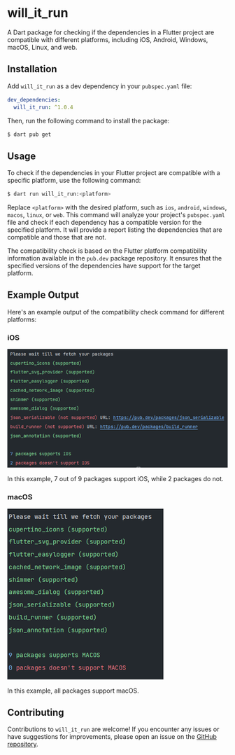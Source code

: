 # will_it_run

A Dart package for checking if the dependencies in a Flutter project are compatible with different platforms, including iOS, Android, Windows, macOS, Linux, and web.

## Installation

Add `will_it_run` as a dev dependency in your `pubspec.yaml` file:

```yaml
dev_dependencies:
  will_it_run: ^1.0.4
```

Then, run the following command to install the package:

```bash
$ dart pub get
```

## Usage

To check if the dependencies in your Flutter project are compatible with a specific platform, use the following command:

```bash
$ dart run will_it_run:<platform>
```

Replace `<platform>` with the desired platform, such as `ios`, `android`, `windows`, `macos`, `linux`, or `web`. This command will analyze your project's `pubspec.yaml` file and check if each dependency has a compatible version for the specified platform. It will provide a report listing the dependencies that are compatible and those that are not.

The compatibility check is based on the Flutter platform compatibility information available in the `pub.dev` package repository. It ensures that the specified versions of the dependencies have support for the target platform.


## Example Output

Here's an example output of the compatibility check command for different platforms:

### iOS

![iOS](https://raw.githubusercontent.com/A7mdlbanna/will_it_run/master/assets/ios.png)

In this example, 7 out of 9 packages support iOS, while 2 packages do not.

### macOS

![macOS](https://raw.githubusercontent.com/A7mdlbanna/will_it_run/master/assets/macos.png)

In this example, all packages support macOS.

## Contributing

Contributions to `will_it_run` are welcome! If you encounter any issues or have suggestions for improvements, please open an issue on the [GitHub repository](https://github.com/A7mdlbanna/will_it_run).
